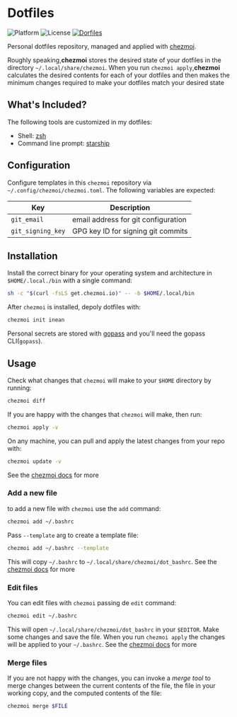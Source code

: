 # Dotfiles

![Platform](https://img.shields.io/badge/platform-macos%20%7C%20linux-blue)
![License](https://img.shields.io/badge/license-MIT-green)
[![Dorfiles](https://github.com/inean/dotfiles/actions/workflows/ci.yaml/badge.svg)](https://github.com/inean/dotfiles/actions/workflows/ci.yaml)

Personal dotfiles repository, managed and applied with [chezmoi](https://chezmoi.io/).

Roughly speaking,**chezmoi** stores the desired state of your dotfiles in the directory
`~/.local/share/chezmoi`. When you run `chezmoi apply`,**chezmoi** calculates the
desired contents for each of your dotfiles and then makes the minimum changes required
to make your dotfiles match your desired state

## What's Included?

The following tools are customized in my dotfiles:

- Shell: [zsh](https://www.zsh.org)
- Command line prompt: [starship](https://starship.rs)

## Configuration

Configure templates in this `chezmoi` repository via `~/.config/chezmoi/chezmoi.toml`. The following variables are expected:

| Key               | Description                         |
| ----------------- | ----------------------------------- |
| `git_email`       | email address for git configuration |
| `git_signing_key` | GPG key ID for signing git commits  |

## Installation

Install the correct binary for your operating system and architecture in
`$HOME/.local./bin` with a single command:

```sh
sh -c "$(curl -fsLS get.chezmoi.io)" -- -b $HOME/.local/bin
```

After `chezmoi` is installed, depoly dotfiles with:
```sh
chezmoi init inean
````

Personal secrets are stored with [gopass](https://www.gopass.pw/) and you\'ll
need the gopass CLI(`gopass`).

## Usage

Check what changes that `chezmoi` will make to your `$HOME` directory by running:

```sh
chezmoi diff
```

If you are happy with the changes that `chezmoi` will make, then run:

```sh
chezmoi apply -v
```

On any machine, you can pull and apply the latest changes from your repo with:

```sh
chezmoi update -v
```
See the [chezmoi docs](https://chezmoi.io/docs/reference/#update) for more

### Add a new file

to add a new file with `chezmoi` use the `add` command:

```sh
chezmoi add ~/.bashrc
```

Pass `--template` arg to create a template file:

```sh
chezmoi add ~/.bashrc --template
```

This will copy `~/.bashrc` to `~/.local/share/chezmoi/dot_bashrc`. See the [chezmoi
docs](https://chezmoi.io/docs/reference/#add) for more

### Edit files

You can edit files with `chezmoi` passing de `edit` command:

```sh
chezmoi edit ~/.bashrc
```

This will open `~/.local/share/chezmoi/dot_bashrc` in your `$EDITOR`. Make some changes
and save the file. When you run `chezmoi apply` the changes will be applied to your
`~/.bashrc`. See the [chezmoi docs](https://chezmoi.io/docs/reference/#edit) for more

### Merge files

If you are not happy with the changes, you can invoke a *merge tool* to merge changes
between the current contents of the file, the file in your working copy, and the
computed contents of the file:

```sh
chezmoi merge $FILE
```
